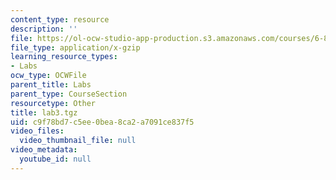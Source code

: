 ```yaml
---
content_type: resource
description: ''
file: https://ol-ocw-studio-app-production.s3.amazonaws.com/courses/6-824-distributed-computer-systems-engineering-spring-2006/c9f78bd7c5ee0bea8ca2a7091ce837f5_lab3.tgz
file_type: application/x-gzip
learning_resource_types:
- Labs
ocw_type: OCWFile
parent_title: Labs
parent_type: CourseSection
resourcetype: Other
title: lab3.tgz
uid: c9f78bd7-c5ee-0bea-8ca2-a7091ce837f5
video_files:
  video_thumbnail_file: null
video_metadata:
  youtube_id: null
---
```

